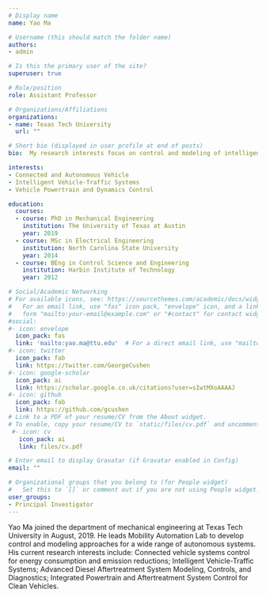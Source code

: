 ```yaml
---
# Display name
name: Yao Ma

# Username (this should match the folder name)
authors:
- admin

# Is this the primary user of the site?
superuser: true

# Role/position
role: Assistant Professor

# Organizations/Affiliations
organizations:
- name: Texas Tech University
  url: ""

# Short bio (displayed in user profile at end of posts)
bio:  My research interests focus on control and modeling of intelligent vehicle systems for improvement of efficiency, mobility, and safety.

interests:
- Connected and Autonomous Vehicle
- Intelligent Vehicle-Traffic Systems
- Vehicle Powertrain and Dynamics Control

education:
  courses:
  - course: PhD in Mechanical Engineering
    institution: The University of Texas at Austin
    year: 2019
  - course: MSc in Electrical Engineering
    institution: North Carolina State University
    year: 2014
  - course: BEng in Control Science and Engineering
    institution: Harbin Institute of Technology
    year: 2012

# Social/Academic Networking
# For available icons, see: https://sourcethemes.com/academic/docs/widgets/#icons
#   For an email link, use "fas" icon pack, "envelope" icon, and a link in the
#   form "mailto:your-email@example.com" or "#contact" for contact widget.
#social:
#- icon: envelope
  icon_pack: fas
  link: 'mailto:yao.ma@ttu.edu'  # For a direct email link, use "mailto:test@example.org".
#- icon: twitter
  icon_pack: fab
  link: https://twitter.com/GeorgeCushen
#- icon: google-scholar
  icon_pack: ai
  link: https://scholar.google.co.uk/citations?user=sIwtMXoAAAAJ
#- icon: github
  icon_pack: fab
  link: https://github.com/gcushen
# Link to a PDF of your resume/CV from the About widget.
# To enable, copy your resume/CV to `static/files/cv.pdf` and uncomment the lines below.  
 #- icon: cv
   icon_pack: ai
   link: files/cv.pdf

# Enter email to display Gravatar (if Gravatar enabled in Config)
email: ""

# Organizational groups that you belong to (for People widget)
#   Set this to `[]` or comment out if you are not using People widget.  
user_groups:
- Principal Investigator
---
```


Yao Ma joined the department of mechanical engineering at Texas Tech University in August, 2019. He leads Mobility Automation Lab to develop control and modeling approaches for a wide range of autonomous systems. His current research interests include: Connected vehicle systems control for energy consumption and emission reductions; Intelligent Vehicle-Traffic Systems; Advanced Diesel Aftertreatment System Modeling, Controls, and Diagnostics; Integrated Powertrain and Aftertreatment System Control for Clean Vehicles.
